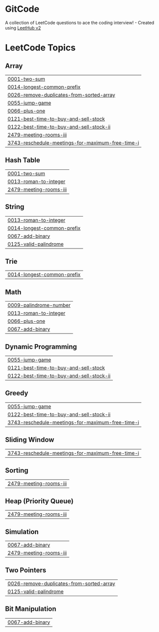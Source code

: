 # GitCode
A collection of LeetCode questions to ace the coding interview! - Created using [LeetHub v2](https://github.com/arunbhardwaj/LeetHub-2.0)

<!---LeetCode Topics Start-->
# LeetCode Topics
## Array
|  |
| ------- |
| [0001-two-sum](https://github.com/LovitraMehta/GitCode/tree/master/0001-two-sum) |
| [0014-longest-common-prefix](https://github.com/LovitraMehta/GitCode/tree/master/0014-longest-common-prefix) |
| [0026-remove-duplicates-from-sorted-array](https://github.com/LovitraMehta/GitCode/tree/master/0026-remove-duplicates-from-sorted-array) |
| [0055-jump-game](https://github.com/LovitraMehta/GitCode/tree/master/0055-jump-game) |
| [0066-plus-one](https://github.com/LovitraMehta/GitCode/tree/master/0066-plus-one) |
| [0121-best-time-to-buy-and-sell-stock](https://github.com/LovitraMehta/GitCode/tree/master/0121-best-time-to-buy-and-sell-stock) |
| [0122-best-time-to-buy-and-sell-stock-ii](https://github.com/LovitraMehta/GitCode/tree/master/0122-best-time-to-buy-and-sell-stock-ii) |
| [2479-meeting-rooms-iii](https://github.com/LovitraMehta/GitCode/tree/master/2479-meeting-rooms-iii) |
| [3743-reschedule-meetings-for-maximum-free-time-i](https://github.com/LovitraMehta/GitCode/tree/master/3743-reschedule-meetings-for-maximum-free-time-i) |
## Hash Table
|  |
| ------- |
| [0001-two-sum](https://github.com/LovitraMehta/GitCode/tree/master/0001-two-sum) |
| [0013-roman-to-integer](https://github.com/LovitraMehta/GitCode/tree/master/0013-roman-to-integer) |
| [2479-meeting-rooms-iii](https://github.com/LovitraMehta/GitCode/tree/master/2479-meeting-rooms-iii) |
## String
|  |
| ------- |
| [0013-roman-to-integer](https://github.com/LovitraMehta/GitCode/tree/master/0013-roman-to-integer) |
| [0014-longest-common-prefix](https://github.com/LovitraMehta/GitCode/tree/master/0014-longest-common-prefix) |
| [0067-add-binary](https://github.com/LovitraMehta/GitCode/tree/master/0067-add-binary) |
| [0125-valid-palindrome](https://github.com/LovitraMehta/GitCode/tree/master/0125-valid-palindrome) |
## Trie
|  |
| ------- |
| [0014-longest-common-prefix](https://github.com/LovitraMehta/GitCode/tree/master/0014-longest-common-prefix) |
## Math
|  |
| ------- |
| [0009-palindrome-number](https://github.com/LovitraMehta/GitCode/tree/master/0009-palindrome-number) |
| [0013-roman-to-integer](https://github.com/LovitraMehta/GitCode/tree/master/0013-roman-to-integer) |
| [0066-plus-one](https://github.com/LovitraMehta/GitCode/tree/master/0066-plus-one) |
| [0067-add-binary](https://github.com/LovitraMehta/GitCode/tree/master/0067-add-binary) |
## Dynamic Programming
|  |
| ------- |
| [0055-jump-game](https://github.com/LovitraMehta/GitCode/tree/master/0055-jump-game) |
| [0121-best-time-to-buy-and-sell-stock](https://github.com/LovitraMehta/GitCode/tree/master/0121-best-time-to-buy-and-sell-stock) |
| [0122-best-time-to-buy-and-sell-stock-ii](https://github.com/LovitraMehta/GitCode/tree/master/0122-best-time-to-buy-and-sell-stock-ii) |
## Greedy
|  |
| ------- |
| [0055-jump-game](https://github.com/LovitraMehta/GitCode/tree/master/0055-jump-game) |
| [0122-best-time-to-buy-and-sell-stock-ii](https://github.com/LovitraMehta/GitCode/tree/master/0122-best-time-to-buy-and-sell-stock-ii) |
| [3743-reschedule-meetings-for-maximum-free-time-i](https://github.com/LovitraMehta/GitCode/tree/master/3743-reschedule-meetings-for-maximum-free-time-i) |
## Sliding Window
|  |
| ------- |
| [3743-reschedule-meetings-for-maximum-free-time-i](https://github.com/LovitraMehta/GitCode/tree/master/3743-reschedule-meetings-for-maximum-free-time-i) |
## Sorting
|  |
| ------- |
| [2479-meeting-rooms-iii](https://github.com/LovitraMehta/GitCode/tree/master/2479-meeting-rooms-iii) |
## Heap (Priority Queue)
|  |
| ------- |
| [2479-meeting-rooms-iii](https://github.com/LovitraMehta/GitCode/tree/master/2479-meeting-rooms-iii) |
## Simulation
|  |
| ------- |
| [0067-add-binary](https://github.com/LovitraMehta/GitCode/tree/master/0067-add-binary) |
| [2479-meeting-rooms-iii](https://github.com/LovitraMehta/GitCode/tree/master/2479-meeting-rooms-iii) |
## Two Pointers
|  |
| ------- |
| [0026-remove-duplicates-from-sorted-array](https://github.com/LovitraMehta/GitCode/tree/master/0026-remove-duplicates-from-sorted-array) |
| [0125-valid-palindrome](https://github.com/LovitraMehta/GitCode/tree/master/0125-valid-palindrome) |
## Bit Manipulation
|  |
| ------- |
| [0067-add-binary](https://github.com/LovitraMehta/GitCode/tree/master/0067-add-binary) |
<!---LeetCode Topics End-->